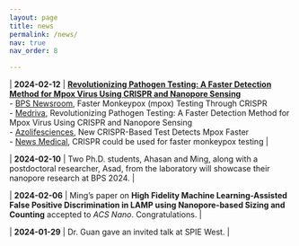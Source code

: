 ```yaml
---
layout: page
title: news
permalink: /news/
nav: true
nav_order: 8

---
```



<style>
  table {
    width: 100%;
    table-layout: fixed;
    border-collapse: separate;
    border-spacing: 0 10px; /* Adds spacing between rows */
  }
  th, td {
    padding: 10px;
    border-bottom: 1px solid #ddd;
  }
  th:first-child, td:first-child {
    width: 15%;
    min-width: 120px;
  }
  th:last-child, td:last-child {
    width: 85%;
  }
</style>



| **2024-02-12** | **[Revolutionizing Pathogen Testing: A Faster Detection Method for Mpox Virus Using CRISPR and Nanopore Sensing](https://medriva.com/medical-breakthroughs/revolutionizing-pathogen-testing-a-faster-detection-method-for-mpox-virus-using-crispr-and-nanopore-sensing/)** <br> - [BPS Newsroom](https://www.biophysics.org/news-room/faster-monkeypox-mpox-testing-through-crispr), Faster Monkeypox (mpox) Testing Through CRISPR <br> - [Medriva](https://medriva.com/medical-breakthroughs/revolutionizing-pathogen-testing-a-faster-detection-method-for-mpox-virus-using-crispr-and-nanopore-sensing/), Revolutionizing Pathogen Testing: A Faster Detection Method for Mpox Virus Using CRISPR and Nanopore Sensing <br> - [Azolifesciences](https://www.azolifesciences.com/news/20240212/New-CRISPR-Based-Test-Detects-Mpox-Faster.aspx), New CRISPR-Based Test Detects Mpox Faster <br> - [News Medical](https://www.msn.com/en-gb/health/other/crispr-could-be-used-for-faster-monkeypox-testing/ar-BB1i9WoU), CRISPR could be used for faster monkeypox testing |


| **2024-02-10** | Two Ph.D. students, Ahasan and Ming, along with a postdoctoral researcher, Asad, from the laboratory will showcase their nanopore research at BPS 2024. |


| **2024-02-06** | Ming’s paper on **High Fidelity Machine Learning-Assisted False Positive Discrimination in LAMP using Nanopore-based Sizing and Counting** accepted to *ACS Nano*. Congratulations. |


| **2024-01-29** | Dr. Guan gave an invited talk at SPIE West. |
